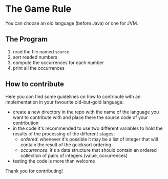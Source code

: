 # The Game Rule

You can choose an old language (before Java) or one for JVM.

## The Program

1. read the file named `source`
2. sort readed numbers
3. compute the occurrences for each number
4. print all the occurrences

## How to contribute

Here you con find some guidelines on how to contribute with an implementation in your favourite old-but-gold language:

* create a new directory in the repo with the name of the language you want to contribute with and place there the source code of your contribution
* in the code it's recommended to use two different variables to hold the results of the  processing of the different stages:
  * _ordered_: whenever it's possible it may be a list of integer that will contain the result of the quicksort ordering
  * _occurrences_: it's a data structure that should contain an ordered collection of pairs of integers (value, occurrences)
* testing the code is more than welcome

Thank you for contributing!
